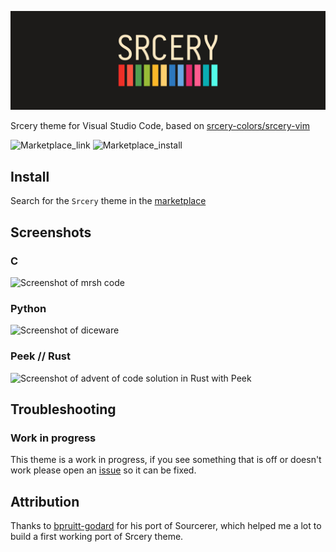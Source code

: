 ![logo](assets/title.png)

Srcery theme for Visual Studio Code, based on
[srcery-colors/srcery-vim](https://github.com/srcery-colors/srcery-vim)

![Marketplace_link](https://vsmarketplacebadge.apphb.com/version-short/srcery-colors.srcery-colors.svg)
![Marketplace_install](https://vsmarketplacebadge.apphb.com/installs-short/srcery-colors.srcery-colors.svg)

## Install

Search for the `Srcery` theme in the
[marketplace](https://marketplace.visualstudio.com/items?itemName=srcery-colors.srcery-colors)


## Screenshots

### C

![Screenshot of mrsh code](assets/screenshot_mrsh_c.png)

### Python

![Screenshot of diceware](assets/screenshot_diceware_py.png)

### Peek // Rust

![Screenshot of advent of code solution in Rust with Peek](assets/screenshot_advent_peek_rust.png)

## Troubleshooting

### Work in progress
This theme is a work in progress, if you see something that is off or
doesn't work please open an [issue](https://github.com/srcery-colors/srcery-vscode/issues/new) so it can be fixed.


## Attribution

Thanks to [bpruitt-godard](https://github.com/bpruitt-goddard/vscode-sourcerer) for his port of Sourcerer, which
helped me a lot to build a first working port of Srcery theme.
